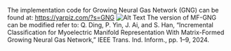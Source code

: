 The implementation code for Growing Neural Gas Network (GNG) can be found at:
https://yarpiz.com/?s=GNG
![Alt Text]()
The version of MF-GNG can be modified refer to:
Q. Ding, P. Yin, J. Ai, and S. Han, “Incremental Classification for Myoelectric Manifold Representation With Matrix-Formed Growing Neural Gas Network,” IEEE Trans. Ind. Inform., pp. 1–9, 2024.
